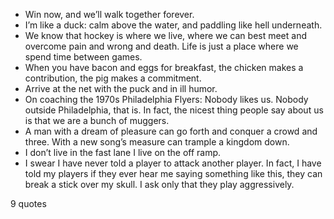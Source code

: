 - Win now, and we’ll walk together forever.
 - I’m like a duck: calm above the water, and paddling like hell underneath.
 - We know that hockey is where we live, where we can best meet and overcome pain and wrong and death. Life is just a place where we spend time between games.
 - When you have bacon and eggs for breakfast, the chicken makes a contribution, the pig makes a commitment.
 - Arrive at the net with the puck and in ill humor.
 - On coaching the 1970s Philadelphia Flyers: Nobody likes us. Nobody outside Philadelphia, that is. In fact, the nicest thing people say about us is that we are a bunch of muggers.
 - A man with a dream of pleasure can go forth and conquer a crowd and three. With a new song’s measure can trample a kingdom down.
 - I don’t live in the fast lane I live on the off ramp.
 - I swear I have never told a player to attack another player. In fact, I have told my players if they ever hear me saying something like this, they can break a stick over my skull. I ask only that they play aggressively.

9 quotes